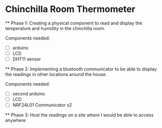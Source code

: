 # Chinchilla Room Thermometer

** Phase 1: 
Creating a physical component to read and display the temperature and humidity in the chinchilla room. 

Components needed: 
- [ ] arduino 
- [ ] LCD
- [ ] DHT11 sensor

** Phase 2: 
Implementing a bluetooth communicator to be able to display the readings in other locations around the house.

Components needed: 
- [ ] second arduino
- [ ] LCD
- [ ] NRF24L01 Communicator x2

** Phase 3:
Host the readings on a site where I would be able to access anywhere
